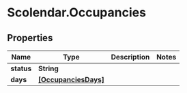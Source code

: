 # Scolendar.Occupancies

## Properties
Name | Type | Description | Notes
------------ | ------------- | ------------- | -------------
**status** | **String** |  | 
**days** | [**[OccupanciesDays]**](OccupanciesDays.md) |  | 


